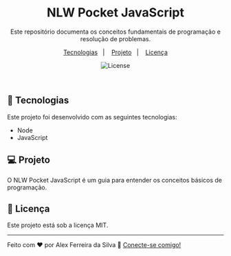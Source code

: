 <h1 align="center"> NLW Pocket JavaScript </h1>

<p align="center">
  Este repositório documenta os conceitos fundamentais de programação e resolução de problemas. <br/>
</p>

<p align="center">
  <a href="#-tecnologias">Tecnologias</a>&nbsp;&nbsp;&nbsp;|&nbsp;&nbsp;&nbsp;
  <a href="#-projeto">Projeto</a>&nbsp;&nbsp;&nbsp;|&nbsp;&nbsp;&nbsp;
  <a href="#memo-licença">Licença</a>
</p>

<p align="center">
  <img alt="License" src="https://img.shields.io/static/v1?label=license&message=MIT&color=49AA26&labelColor=000000">
</p>

<br>

## 🚀 Tecnologias

Este projeto foi desenvolvido com as seguintes tecnologias:

- Node
- JavaScript

## 💻 Projeto

O NLW Pocket JavaScript é um guia para entender os conceitos básicos de programação.

## 📝 Licença

Este projeto está sob a licença MIT.

---

Feito com ♥ por Alex Ferreira da Silva 👋 [Conecte-se comigo!](https://www.linkedin.com/in/alexfferro/)
